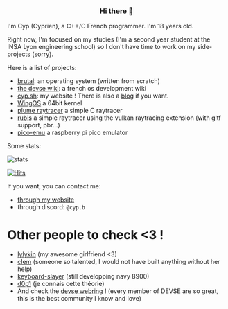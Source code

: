 <div align="center">
<h3>Hi there 👋</h3>
</div>


I'm Cyp (Cyprien), a C++/C French programmer. I'm 18 years old.

Right now, I'm focused on my studies (I'm a second year student at the INSA Lyon engineering school) so I don't have time to work on my side-projects (sorry). 

Here is a list of projects:
- [brutal](https://github.com/brutal-org/brutal): an operating system (written from scratch)
- [the devse wiki](https://devse.wiki/): a french os development wiki
- [cyp.sh](https://cyp.sh/): my website ! There is also a [blog](https://cyp.sh/blog) if you want.
- [WingOS](https://github.com/Supercip971/WingOS_x64) a 64bit kernel
- [plume raytracer](https://github.com/Supercip971/plume-raytracer) a simple C raytracer 
- [rubis](https://github.com/Supercip971/rubis) a simple raytracer using the vulkan raytracing extension (with gltf support, pbr...)
- [pico-emu](https://github.com/Supercip971/pico-emu) a raspberry pi pico emulator

Some stats:

![stats](https://github-readme-stats.vercel.app/api?username=supercip971&show_icons=true&hide_rank=true&line_height=24&card_width=100&hide_border=true&theme=dark&include_all_commits=true)

[![Hits](https://hits.seeyoufarm.com/api/count/incr/badge.svg?url=https%3A%2F%2Fgithub.com%2FSupercip971&count_bg=%2379C83D&title_bg=%23555555&icon=&icon_color=%23E7E7E7&title=hits&edge_flat=false)](https://hits.seeyoufarm.com)

If you want, you can contact me:
- [through my website](https://cyp.sh/contact)
- through discord: `@cyp.b`


# Other people to check <3 ! 

- [lylykin](https://github.com/lylykin) (my awesome girlfriend <3)
- [clem](https://github.com/sleepy-monax) (someone so talented, I would not have built anything without her help)
- [keyboard-slayer](https://github.com/keyboard-slayer) (still developping navy 8900)
- [d0p1](https://github.com/d0p1s4m4) (je connais cette théorie)
- And check the [devse webring](https://webring.devse.wiki/) ! (every member of DEVSE are so great, this is the best community I know and love)
